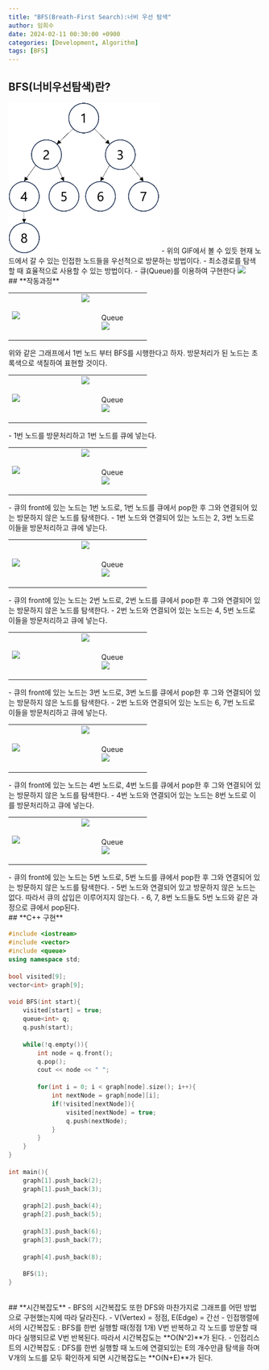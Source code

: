 ```yaml
---
title: "BFS(Breath-First Search):너비 우선 탐색"
author: 임희수
date: 2024-02-11 00:30:00 +0900
categories: [Development, Algorithm]
tags: [BFS]
---
```

## **BFS(너비우선탐색)란?**
<img src = "/assets/img/BFS_picture/BFS.gif" width="300" height="300">
- 위의 GIF에서 볼 수 있듯 현재 노드에서 갈 수 있는 인접한 노드들을 우선적으로 방문하는 방법이다.
- 최소경로를 탐색할 때 효율적으로 사용할 수 있는 방법이다.
- 큐(Queue)를 이용하여 구현한다

<img src = "https://HuisuLim.github.io/assets/img/BFS_picture/그림1.png">


<br>
## **작동과정**
<br>
<table width="50%" align="center">
  <tr>
    <td rowspan= "2" width="50%"><img src = "https://HuisuLim.github.io/assets/img/BFS_picture/그림1.png"></td>
    <td><img src = "https://HuisuLim.github.io/assets/img/BFS_picture/표1.png"></td>
  </tr>
  <tr>
    <td><figure>
      <figcaption>Queue</figcaption>
      <img src = "https://HuisuLim.github.io/assets/img/BFS_picture/큐1.png">
    </figure></td>
  </tr>
</table>
위와 같은 그래프에서 1번 노드 부터 BFS를 시행한다고 하자. 방문처리가 된 노드는 초록색으로 색칠하여 표현할 것이다.

<br>
<table width="50%" align="center">
  <tr>
    <td rowspan= "2" width="50%"><img src = "https://HuisuLim.github.io/assets/img/BFS_picture/그림2.png"></td>
    <td><img src = "https://HuisuLim.github.io/assets/img/BFS_picture/표2.png"></td>
  </tr>
  <tr>
    <td><figure>
      <figcaption>Queue</figcaption>
      <img src = "https://HuisuLim.github.io/assets/img/BFS_picture/큐2.png">
    </figure></td>
  </tr>
</table>
- 1번 노드를 방문처리하고 1번 노드를 큐에 넣는다.

<br>
<table width="50%" align="center">
  <tr>
    <td rowspan= "2" width="50%"><img src = "https://HuisuLim.github.io/assets/img/BFS_picture/그림3.png"></td>
    <td><img src = "https://HuisuLim.github.io/assets/img/BFS_picture/표3.png"></td>
  </tr>
  <tr>
    <td><figure>
      <figcaption>Queue</figcaption>
      <img src = "https://HuisuLim.github.io/assets/img/BFS_picture/큐3.png">
    </figure></td>
  </tr>
</table>
- 큐의 front에 있는 노드는 1번 노드로, 1번 노드를 큐에서 pop한 후 그와 연결되어 있는 방문하지 않은 노드를 탐색한다.
- 1번 노드와 연결되어 있는 노드는 2, 3번 노드로 이들을 방문처리하고 큐에 넣는다.

<br>
<table width="50%" align="center">
  <tr>
    <td rowspan= "2" width="50%"><img src = "https://HuisuLim.github.io/assets/img/BFS_picture/그림4.png"></td>
    <td><img src = "https://HuisuLim.github.io/assets/img/BFS_picture/표4.png"></td>
  </tr>
  <tr>
    <td><figure>
      <figcaption>Queue</figcaption>
      <img src = "https://HuisuLim.github.io/assets/img/BFS_picture/큐4.png">
    </figure></td>
  </tr>
</table>
- 큐의 front에 있는 노드는 2번 노드로, 2번 노드를 큐에서 pop한 후 그와 연결되어 있는 방문하지 않은 노드를 탐색한다.
- 2번 노드와 연결되어 있는 노드는 4, 5번 노드로 이들을 방문처리하고 큐에 넣는다.

<br>
<table width="50%" align="center">
  <tr>
    <td rowspan= "2" width="50%"><img src = "https://HuisuLim.github.io/assets/img/BFS_picture/그림5.png"></td>
    <td><img src = "https://HuisuLim.github.io/assets/img/BFS_picture/표5.png"></td>
  </tr>
  <tr>
    <td><figure>
      <figcaption>Queue</figcaption>
      <img src = "https://HuisuLim.github.io/assets/img/BFS_picture/큐5.png">
    </figure></td>
  </tr>
</table>
- 큐의 front에 있는 노드는 3번 노드로, 3번 노드를 큐에서 pop한 후 그와 연결되어 있는 방문하지 않은 노드를 탐색한다.
- 2번 노드와 연결되어 있는 노드는 6, 7번 노드로 이들을 방문처리하고 큐에 넣는다.

<br>
<table width="50%" align="center">
  <tr>
    <td rowspan= "2" width="50%"><img src = "https://HuisuLim.github.io/assets/img/BFS_picture/그림6.png"></td>
    <td><img src = "https://HuisuLim.github.io/assets/img/BFS_picture/표6.png"></td>
  </tr>
  <tr>
    <td><figure>
      <figcaption>Queue</figcaption>
      <img src = "https://HuisuLim.github.io/assets/img/BFS_picture/큐6.png">
    </figure></td>
  </tr>
</table>
- 큐의 front에 있는 노드는 4번 노드로, 4번 노드를 큐에서 pop한 후 그와 연결되어 있는 방문하지 않은 노드를 탐색한다.
- 4번 노드와 연결되어 있는 노드는 8번 노드로 이를 방문처리하고 큐에 넣는다.

<br>
<table width="50%" align="center">
  <tr>
    <td rowspan= "2" width="50%"><img src = "https://HuisuLim.github.io/assets/img/BFS_picture/그림6.png"></td>
    <td><img src = "https://HuisuLim.github.io/assets/img/BFS_picture/표6.png"></td>
  </tr>
  <tr>
    <td><figure>
      <figcaption>Queue</figcaption>
      <img src = "https://HuisuLim.github.io/assets/img/BFS_picture/큐1.png">
    </figure></td>
  </tr>
</table>
- 큐의 front에 있는 노드는 5번 노드로, 5번 노드를 큐에서 pop한 후 그와 연결되어 있는 방문하지 않은 노드를 탐색한다.
- 5번 노드와 연결되어 있고 방문하지 않은 노드는 없다. 따라서 큐의 삽입은 이루어지지 않는다.
- 6, 7, 8번 노드들도 5번 노드와 같은 과정으로 큐에서 pop된다.


<br>
## **C++ 구현**

```cpp
#include <iostream>
#include <vector>
#include <queue>
using namespace std;

bool visited[9];
vector<int> graph[9];

void BFS(int start){
    visited[start] = true;
    queue<int> q;
    q.push(start);

    while(!q.empty()){
        int node = q.front();
        q.pop();
        cout << node << " ";
        
        for(int i = 0; i < graph[node].size(); i++){
            int nextNode = graph[node][i];
            if(!visited[nextNode]){
                visited[nextNode] = true;
                q.push(nextNode);
            }
        }
    }
}

int main(){
    graph[1].push_back(2);
    graph[1].push_back(3);

    graph[2].push_back(4);
    graph[2].push_back(5);

    graph[3].push_back(6);
    graph[3].push_back(7);

    graph[4].push_back(8);

    BFS(1);
}
```

<br>
## **시간복잡도**
- BFS의 시간복잡도 또한 DFS와 마찬가지로 그래프를 어떤 방법으로 구현했는지에 따라 달라진다.
- V(Vertex) = 정점, E(Edge) = 간선
  - 인접행렬에서의 시간복잡도 : BFS를 한번 실행할 때(정점 1개) V번 반복하고 각 노드를 방문할 때마다 실행되므로 V번 반복된다. 따라서 시간복잡도는
    **O(N^2)**가 된다.
  - 인접리스트의 시간복잡도 : DFS를 한번 실행할 때 노드에 연결되있는 E의 개수만큼 탐색을 하며 V개의 노드를 모두 확인하게 되면 시간복잡도는
    **O(N+E)**가 된다.
